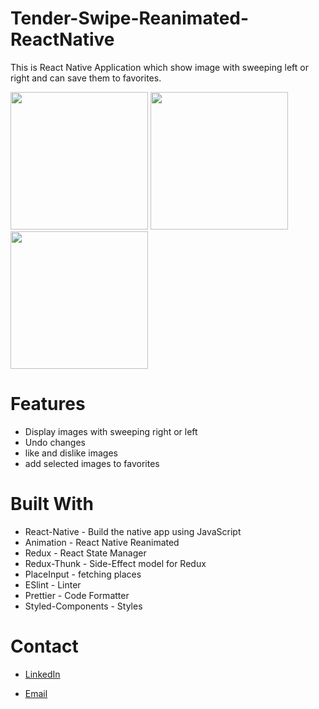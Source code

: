 # Tender-Swipe-Reanimated-ReactNative
This is React Native Application which show image with sweeping left or right and can save them to favorites.


<img src = "https://i.ibb.co/f9CD2WM/1.png" width ="220" />  <img src = "https://i.ibb.co/D1N2XRL/2.png" width ="220"/>  <img src = "https://i.ibb.co/HqGDZs6/3.png" width ="220" /> 

# Features
- Display images with sweeping right or left
- Undo changes
- like and dislike images
- add selected images to favorites 

# Built With
- React-Native - Build the native app using JavaScript
- Animation - React Native Reanimated
- Redux - React State Manager
- Redux-Thunk - Side-Effect model for Redux
- PlaceInput - fetching places
- ESlint - Linter
- Prettier - Code Formatter
- Styled-Components - Styles

# Contact
- [LinkedIn](https://www.linkedin.com/in/ali-babaei-709684167)

- [Email](mailto:ali.babaei69@yahoo.com)
 
